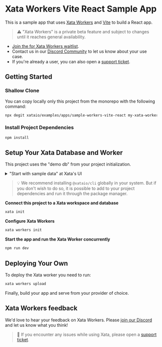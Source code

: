 # Xata Workers Vite React Sample App

This is a sample app that uses [Xata Workers](https://xata.io/beta/workers) and [Vite](https://vitejs.dev) to build a React app.

> ⚠️ "Xata Workers" is a private beta feature and subject to changes until it reaches general availability.

- [Join the for Xata Workers waitlist](https://xata.io/beta/workers).
- Contact us in our [Discord Community](https://xata.io/discord) to let us know about your use case.
- If you're already a user, you can also open a [support ticket](https://support.xata.io/hc/en-usrequests/new).

## Getting Started

### Shallow Clone

You can copy locally only this project from the monorepo with the following command:

```sh
npx degit xataio/examples/apps/sample-workers-vite-react my-xata-workers-app
```

### Install Project Dependencies

```bash
npm install
```

## Setup Your Xata Database and Worker

This project uses the "demo db" from your project initialization.

<details>
    <summary> "Start with sample data" at Xata's UI </summary>
    <img alt="Xata dashboard for starting with sample data" src="/sample-db.png" />
</details>

> 💡 We recommend installing `@xataio/cli` globally in your system. But if you don't wish to do so, it is possible to add to your project dependencies and run it through the package manager.

**Connect this project to a Xata workspace and database**

```bash
xata init
```

**Configure Xata Workers**

```bash
xata workers init
```

**Start the app and run the Xata Worker concurrently**

```bash
npm run dev
```

## Deploying Your Own

To deploy the Xata worker you need to run:

```bash
xata workers upload
```

Finally, build your app and serve from your provider of choice.

## Xata Workers feedback

We'd love to hear your feedback on Xata Workers.
Please [join our Discord](http://xata.io/discord) and let us know what you think!

> 🐛 If you encounter any issues while using Xata, please open a [support ticket](https://support.xata.io/hc/en-usrequests/new).
